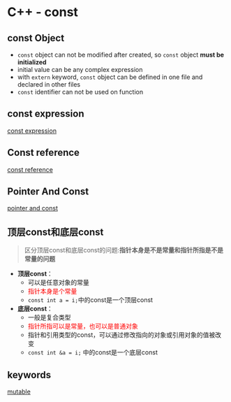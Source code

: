 # C++ - const

## const Object

- `const` object can not be modified after created, so `const` object **must be initialized**
- initial value can be any complex expression
- with `extern` keyword, `const` object can be defined in one file and declared in other files
- `const` identifier can not be used on function

## const expression

[const expression](c++-const-expression.md)

## Const reference

[const reference](c++-const-reference.md)

## Pointer And Const

[pointer and const](c++-const-and-pointer.md)

## 顶层const和底层const

> 区分顶层const和底层const的问题:**指针本身是不是常量和指针所指是不是常量的问题**

- **顶层const**：
  - 可以是任意对象的常量
  - <font color="red">指针本身是个常量</font>
  - `const int a = i;`中的const是一个顶层const
- **底层const**：
  - 一般是复合类型
  - <font color="red">指针所指可以是常量，也可以是普通对象</font>
  - 指针和引用类型的const，可以通过修改指向的对象或引用对象的值被改变
  - ```const int &a = i;``` 中的const是一个底层const
  
## keywords

[mutable](c++-keyword-mutable.md)


